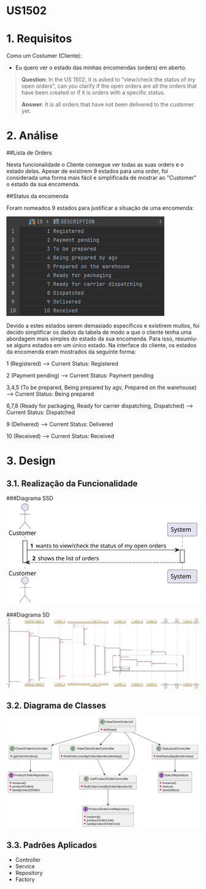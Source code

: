 US1502
=======================================


# 1. Requisitos

Como um Costumer (Cliente):
* Eu quero ver o estado das minhas encomendas (orders) em aberto.

> **Question**:
> In the US 1502, it is asked to "view/check the status of my open orders", can you clarify if the open orders are all the orders that have been created or if it is orders with a specific status.
> 
> **Answer**:
> It is all orders that have not been delivered to the customer yet.


# 2. Análise

##Lista de Orders

Nesta funcionalidade o Cliente consegue ver todas as suas orders e o estado delas. Apesar de existirem 9 estados para uma order, foi considerada uma forma mais fácil e simplificada de mostrar ao "Customer" o estado da sua encomenda.

##Status da encomenda

Foram nomeados 9 estados para justificar a situação de uma encomenda:

![US1502_status](US1502_status.png)

Devido a estes estados serem demasiado específicos e existirem muitos, foi decido simplificar os dados da tabela de modo a que o cliente tenha uma abordagem mais simples do estado da sua encomenda. Para isso, resumiu-se alguns estados em um único estado. Na interface do cliente, os estados da encomenda eram mostrados da seguinte forma:

1 (Registered) --> Current Status: Registered

2 (Payment pending) --> Current Status: Payment pending

3,4,5 (To be prepared, Being prepared by agv, Prepared on the warehouse) --> Current Status: Being prepared

6,7,8 (Ready for packaging, Ready for carrier dispatching, Dispatched) --> Current Status: Dispatched

9 (Delivered) --> Current Status: Delivered

10 (Received) --> Current Status: Received

# 3. Design

## 3.1. Realização da Funcionalidade

###Diagrama SSD
![US1502_SSD](US1502_SSD.svg)

###Diagrama SD
![US1502_SD](US1502_SD.svg)

## 3.2. Diagrama de Classes

![US1502_CD](US1502_CD.svg)

## 3.3. Padrões Aplicados

- Controller
- Service
- Repository
- Factory
